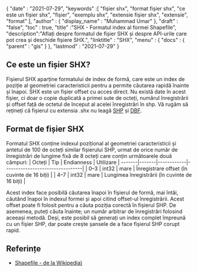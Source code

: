 {
  "date" : "2021-07-29",
  "keywords" :[ "fișier shx", "format fișier shx", "ce este un fișier shx", "fișier", "exemplu shx", "extensie fișier shx", "extensie", "format" ],
  "author" : {
    "display_name" : "Muhammad Umar"
},
  "draft" : "false",
  "toc" : true,
  "title" :"SHX - Formatul index al formei Shapefile",
  "description":"Aflați despre formatul de fișier SHX și despre API-urile care pot crea și deschide fișiere SHX.",
  "linktitle" : "SHX",
  "menu" : {
    "docs" : {
      "parent" : "gis"
}
},
  "lastmod" : "2021-07-29"
}

## Ce este un fișier SHX?
Fișierul SHX aparține formatului de index de formă, care este un index de poziție al geometriei caracteristicii pentru a permite căutarea rapidă înainte și înapoi. SHX este un fișier offset cu acces direct. Nu există date în acest fișier, ci doar o copie duplicată a primei sute de octeți, numărul înregistrării și offset față de octetul de început al acelei înregistrări în shp. Vă rugăm să rețineți că fișierul cu extensia .shx nu leagă [SHP](/ro/gis/shp/) și [DBF](/ro/database/dbf).

## Format de fișier SHX
Formatul SHX conține indexul pozițional al geometriei caracteristicii și antetul de 100 de octeți similar fișierului SHP, urmat de orice număr de înregistrări de lungime fixă de 8 octeți care conțin următoarele două câmpuri:
| Octeți | Tip | Endianness | Utilizare |
-------|-------|------------|---------------------------------|
| 0–3 | int32 | mare | Înregistrare offset (în cuvinte de 16 biți) |
| 4–7 | int32 | mare | Lungimea înregistrării (în cuvinte de 16 biți) |

Acest index face posibilă căutarea înapoi în fișierul de formă, mai întâi, căutând înapoi în indexul formei și apoi citind offset-ul înregistrării. Acest offset poate fi folosit pentru a căuta poziția corectă în fișierul SHP. De asemenea, puteți căuta înainte; un număr arbitrar de înregistrări folosind aceeași metodă. Deși, este posibil să generați un index complet împreună cu un fișier SHP, dar poate crește șansele de a face fișierul SHP corupt rapid.


## Referințe

* [Shapefile - de la Wikipedia)](https://en.wikipedia.org/wiki/Shapefile)


